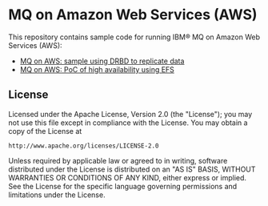 # MQ on Amazon Web Services (AWS)

This repository contains sample code for running IBM® MQ on Amazon Web Services (AWS):

* [MQ on AWS: sample using DRBD to replicate data](drbd/)
* [MQ on AWS: PoC of high availability using EFS](efs/)

## License

Licensed under the Apache License, Version 2.0 (the "License");
you may not use this file except in compliance with the License.
You may obtain a copy of the License at

    http://www.apache.org/licenses/LICENSE-2.0

Unless required by applicable law or agreed to in writing, software
distributed under the License is distributed on an "AS IS" BASIS,
WITHOUT WARRANTIES OR CONDITIONS OF ANY KIND, either express or implied.
See the License for the specific language governing permissions and
limitations under the License.
